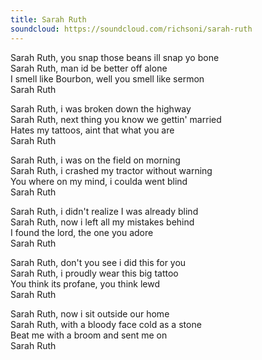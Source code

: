 ```yaml
---
title: Sarah Ruth
soundcloud: https://soundcloud.com/richsoni/sarah-ruth
---
```


Sarah Ruth, you snap those beans ill snap yo bone  
Sarah Ruth, man id be better off alone  
I smell like Bourbon, well you smell like sermon  
Sarah Ruth  

Sarah Ruth, i was broken down the highway  
Sarah Ruth, next thing you know we gettin' married  
Hates my tattoos, aint that what you are  
Sarah Ruth  

Sarah Ruth, i was on the field on morning  
Sarah Ruth, i crashed my tractor without warning  
You where on my mind, i coulda went blind  
Sarah Ruth  

Sarah Ruth, i didn't realize I was already blind  
Sarah Ruth, now i left all my mistakes behind  
I found the lord, the one you adore  
Sarah Ruth  

Sarah Ruth, don't you see i did this for you  
Sarah Ruth, i proudly wear this big tattoo  
You think its profane, you think lewd  
Sarah Ruth  

Sarah Ruth, now i sit outside our home  
Sarah Ruth, with a bloody face cold as a stone  
Beat me with a broom and sent me on  
Sarah Ruth  
